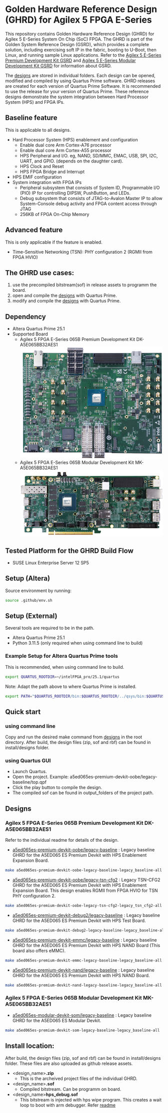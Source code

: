 # Golden Hardware Reference Design (GHRD) for Agilex 5 FPGA E-Series

This repository contains Golden Hardware Reference Design (GHRD) for Agilex 5 E-Series System On Chip (SoC) FPGA.
The GHRD is part of the Golden System Reference Design (GSRD), which provides a complete solution, including exercising soft IP in the fabric, booting to U-Boot, then Linux, and running sample Linux applications.
Refer to the [Agilex 5 E-Series Premium Development Kit GSRD](https://altera-fpga.github.io/latest/embedded-designs/agilex-5/e-series/premium/gsrd/ug-gsrd-agx5e-premium/) and [Agilex 5 E-Series Modular Development Kit GSRD](https://altera-fpga.github.io/latest/embedded-designs/agilex-5/e-series/modular/gsrd/ug-gsrd-agx5e-modular/) for information about GSRD.

The [designs](#designs) are stored in individual folders. Each design can be opened, modified and compiled by using Quartus Prime software.
GHRD releases are created for each version of Quartus Prime Software. It is recommended to use the release for your version of Quartus Prime.
These reference designs demonstrate the system integration between Hard Processor System (HPS) and FPGA IPs.

## Baseline feature
This is applicable to all designs.
- Hard Processor System (HPS) enablement and configuration
  - Enable dual core Arm Cortex-A76 processor
  - Enable dual core Arm Cortex-A55 processor
  - HPS Peripheral and I/O. eg, NAND, SD/MMC, EMAC, USB, SPI, I2C, UART, and GPIO. (depends on the daughter card).
  - HPS Clock and Reset
  - HPS FPGA Bridge and Interrupt
- HPS EMIF configuration
- System integration with FPGA IPs
  - Peripheral subsystem that consists of System ID, Programmable I/O (PIO) IP for controlling DIPSW, PushButton, and LEDs.
  - Debug subsystem that consists of JTAG-to-Avalon Master IP to allow System-Console debug activity and FPGA content access through JTAG
  - 256KB of FPGA On-Chip Memory

## Advanced feature
This is only applicable if the feature is enabled.
- Time-Sensitive Networking (TSN): PHY configuration 2 (RGMII from FPGA HVIO)

## The GHRD use cases:
1. use the precompiled bitstream(sof) in release assets to programm the board.
2. open and compile the [designs](#designs) with Quartus Prime.
3. modify and compile the [designs](#designs) with Quartus Prime.

## Dependency
* Altera Quartus Prime 25.1
* Supported Board
  - Agilex 5 FPGA E-Series 065B Premium Development Kit DK-A5E065BB32AES1
  ![Agilex 5 E-Series Premium Development Kit](images/agilex5-premium-devkit-es.png)
  - Agilex 5 FPGA E-Series 065B Modular Development Kit MK-A5E065BB32AES1
  ![Agilex 5 E-Series Modular Development Kit](images/agilex5-modular-devkit-es.png)

## Tested Platform for the GHRD Build Flow
* SUSE Linux Enterprise Server 12 SP5

## Setup (Altera)

Source environment by running:

```bash
source .github/env.sh

```

## Setup (External)

Several tools are required to be in the path.

* Altera Quartus Prime 25.1
* Python 3.11.5 (only required when using command line to build)

### Example Setup for Altera Quartus Prime tools
This is recommended, when using command line to build.
```bash
export QUARTUS_ROOTDIR=~/intelFPGA_pro/25.1/quartus
```
Note: Adapt the path above to where Quartus Prime is installed.

```bash
export PATH="$QUARTUS_ROOTDIR/bin:$QUARTUS_ROOTDIR/../qsys/bin:$QUARTUS_ROOTDIR/../niosv/bin:$QUARTUS_ROOTDIR/sopc_builder/bin:$QUARTUS_ROOTDIR/../questa_fe/bin:$QUARTUS_ROOTDIR/../syscon/bin:$QUARTUS_ROOTDIR/../riscfree/RiscFree:$PATH"'
```

## Quick start

### using command line
Copy and run the desired make command from [designs](#designs) in the root directory.
After build, the design files (zip, sof and rbf) can be found in install/designs folder.

### using Quartus GUI
- Launch Quartus.
- Open the project. Example: a5ed065es-premium-devkit-oobe/legacy-baseline/top.qpf
- Click the play button to compile the design.
- The compiled sof can be found in output_folders of the project path.

## Designs

### Agilex 5 FPGA E-Series 065B Premium Development Kit DK-A5E065BB32AES1
Refer to the individual readme for details of the design.

* [a5ed065es-premium-devkit-oobe/legacy-baseline](a5ed065es-premium-devkit-oobe/legacy-baseline/README.md) :
  Legacy baseline GHRD for the A5ED065 ES Premium Devkit with HPS Enablement Expansion Board.
```bash
make a5ed065es-premium-devkit-oobe-legacy-baseline-legacy_baseline-all
```

* [a5ed065es-premium-devkit-oobe/legacy-tsn-cfg2](a5ed065es-premium-devkit-oobe/legacy-tsn-cfg2/README.md) :
  Legacy TSN-CFG2 GHRD for the A5ED065 ES Premium Devkit with HPS Enablement Expansion Board.
  This design enables RGMII from FPGA HVIO for TSN PHY configuration 2.
```bash
make a5ed065es-premium-devkit-oobe-legacy-tsn-cfg2-legacy_tsn_cfg2-all
```

* [a5ed065es-premium-devkit-debug2/legacy-baseline](a5ed065es-premium-devkit-debug2/legacy-baseline/README.md) :
  Legacy baseline GHRD for the A5ED065 ES Premium Devkit with HPS Test Board.
```bash
make a5ed065es-premium-devkit-debug2-legacy-baseline-legacy_baseline-all
```

* [a5ed065es-premium-devkit-emmc/legacy-baseline](a5ed065es-premium-devkit-emmc/legacy-baseline/README.md) :
  Legacy baseline GHRD for the A5ED065 ES Premium Devkit with HPS NAND Board (This board also offers eMMC).
```bash
make a5ed065es-premium-devkit-emmc-legacy-baseline-legacy_baseline-all
```

* [a5ed065es-premium-devkit-nand/legacy-baseline](a5ed065es-premium-devkit-nand/legacy-baseline/README.md) :
  Legacy baseline GHRD for the A5ED065 ES Premium Devkit with HPS NAND Board.
```bash
make a5ed065es-premium-devkit-nand-legacy-baseline-legacy_baseline-all
```

### Agilex 5 FPGA E-Series 065B Modular Development Kit MK-A5E065BB32AES1

* [a5ed065es-modular-devkit-som/legacy-baseline](a5ed065es-modular-devkit-som/legacy-baseline/README.md) :
  Legacy baseline GHRD for the A5ED065 ES Modular Devkit.
```bash
make a5ed065es-premium-devkit-som-legacy-baseline-legacy_baseline-all
```

## Install location:
After build, the design files (zip, sof and rbf) can be found in install/designs folder.
These files are also uploaded as github release assets.
- \<design_name>**.zip**
  - This is the archeived project files of the individual GHRD.
- \<design_name>**.sof**
  - Compiled bitstream. Can be programm on board.
- \<design_name>**hps_debug.sof**
  - This bitstream is injected with hps wipe program. This creates a wait loop to boot with arm debugger.
  Refer [readme](a5ed065es-premium-devkit-oobe/legacy-baseline/software/hps_debug/README.md)
